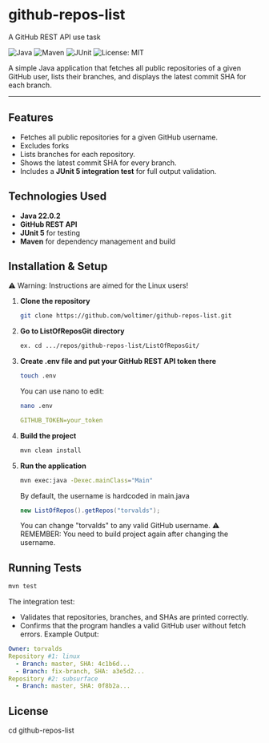 # github-repos-list
A GitHub REST API use task

![Java](https://img.shields.io/badge/Java-17%2B-blue)
![Maven](https://img.shields.io/badge/Maven-Build-brightgreen)
![JUnit](https://img.shields.io/badge/Tests-JUnit%205-orange)
![License: MIT](https://img.shields.io/badge/License-MIT-yellow.svg)

A simple Java application that fetches all public repositories of a given GitHub user, lists their branches, and displays the latest commit SHA for each branch.

---

## Features

- Fetches all public repositories for a given GitHub username.
- Excludes forks
- Lists branches for each repository.
- Shows the latest commit SHA for every branch.
- Includes a **JUnit 5 integration test** for full output validation.

## Technologies Used

- **Java 22.0.2**
- **GitHub REST API**
- **JUnit 5** for testing
- **Maven** for dependency management and build

## Installation & Setup
⚠️ Warning: Instructions are aimed for the Linux users!
1. **Clone the repository**
   ```bash
   git clone https://github.com/woltimer/github-repos-list.git
2. **Go to ListOfReposGit directory**
   ```bash
   ex. cd .../repos/github-repos-list/ListOfReposGit/
3. **Create .env file and put your GitHub REST API token there**
   ```bash
   touch .env
   ```
   You can use nano to edit:
   ```bash
   nano .env
   ```
   ```yaml
   GITHUB_TOKEN=your_token
   ```
5. **Build the project**
   ```bash
   mvn clean install
6. **Run the application**
   ```bash
   mvn exec:java -Dexec.mainClass="Main"
   ```
   By default, the username is hardcoded in main.java
   ```java
   new ListOfRepos().getRepos("torvalds");
   ```
   You can change "torvalds" to any valid GitHub username.
   ⚠️ REMEMBER:
   You need to build project again after changing the username.

## Running Tests
```bash
mvn test
```
  The integration test:
  
  - Validates that repositories, branches, and SHAs are printed correctly.
  - Confirms that the program handles a valid GitHub user without fetch errors.
  Example Output:
  ```yaml
  Owner: torvalds
  Repository #1: linux
    - Branch: master, SHA: 4c1b6d...
    - Branch: fix-branch, SHA: a3e5d2...
  Repository #2: subsurface
    - Branch: master, SHA: 0f8b2a...
  ```
## License


   cd github-repos-list

